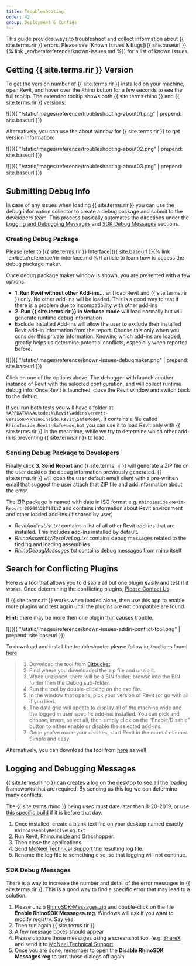```yaml
---
title: Troubleshooting
order: 42
group: Deployment & Configs
---
```


This guide provides ways to troubleshoot and collect information about {{ site.terms.rir }} errors. Please see [Known Issues & Bugs]({{ site.baseurl }}{% link _en/beta/reference/known-issues.md %}) for a list of known issues.

## Getting {{ site.terms.rir }} Version

To get the version number of {{ site.terms.rir }} installed on your machine, open Revit, and hover over the Rhino button for a few seconds to see the full tooltip. The extended tooltip shows both {{ site.terms.rhino }} and {{ site.terms.rir }} versions:

![]({{ "/static/images/reference/troubleshooting-about01.png" | prepend: site.baseurl }})

Alternatively, you can use the about window for {{ site.terms.rir }} to get version information:

![]({{ "/static/images/reference/troubleshooting-about02.png" | prepend: site.baseurl }})

![]({{ "/static/images/reference/troubleshooting-about03.png" | prepend: site.baseurl }})


## Submitting Debug Info

In case of any issues when loading {{ site.terms.rir }} you can use the debug information collector to create a debug package and submit to the developers team. This process basically automates the directions under the [Logging and Debugging Messages](#logging-and-debugging-messages) and [SDK Debug Messages](#sdk-debug-messages) sections.


### Creating Debug Package

Please refer to [{{ site.terms.rir }} Interface]({{ site.baseurl }}{% link _en/beta/reference/rir-interface.md %}) article to learn how to access the debug package maker.

Once debug package maker window is shown, you are presented with a few options:

- **1. Run Revit without other Add-ins...** will load Revit and {{ site.terms.rir }} only. No other add-ins will be loaded. This is a good way to test if there is a problem due to incompatibility with other add-ins
- **2. Run {{ site.terms.rir }} in Verbose mode** will load normally but will generate runtime debug information
- Exclude Installed Add-ins will allow the user to exclude their installed Revit add-in information from the report. Choose this only when you consider this private information. Knowing which add-ins are loaded, greatly helps us determine potential conflicts, especially when reported before.

![]({{ "/static/images/reference/known-issues-debugmaker.png" | prepend: site.baseurl }})

Click on one of the options above. The debugger with launch another instance of Revit with the selected configuration, and will collect runtime debug info. Once Revit is launched, close the Revit window and switch back to the debug.

If you run both tests you will have a folder at `%APPDATA%\Autodesk\Revit\Addins\<revit-version>\RhinoInside.Revit\SafeMode\`. It contains a file called `RhinoInside.Revit-SafeMode.bat` you can use it to load Revit only with {{ site.terms.rir }} in the meantime, while we try to determine which other add-in is preventing {{ site.terms.rir }} to load.

### Sending Debug Package to Developers

Finally click **3. Send Report** and {{ site.terms.rir }} will generate a ZIP file on the user desktop the debug information previously generated. {{ site.terms.rir }} will open the user default email client with a pre-written email that suggest the user attach that ZIP file and add information about the error.

The ZIP package is named with date in ISO format e.g. `RhinoInside-Revit-Report-20200128T1911Z` and contains information about Revit environment and other loaded add-ins (if shared by user)

- *RevitAddinsList.txt* contains a list of all other Revit add-ins that are installed. This includes add-ins installed by default.
- *RhinoAssemblyResolveLog.txt* contains debug messages related to the finding and loading assemblies
- *RhinoDebugMessages.txt* contains debug messages from rhino itself


## Search for Conflicting Plugins

Here is a tool that allows you to disable all but one plugin easily and test if it works. Once determining the conflicting plugins, [Please Contact Us](https://www.rhino3d.com/support)

If {{ site.terms.rir }} works when loaded alone, then use this app to enable more plugins and test again until the plugins are not compatible are found. 

**Hint:** there may be more then one plugin that causes trouble.

![]({{ "/static/images/reference/known-issues-addin-conflict-tool.png" | prepend: site.baseurl }})

To download and install the troubleshooter please follow instructions found [here](http://revitaddons.blogspot.com/2016/11/free-and-open-source-add-in-manager.html)

> 1. Download the tool from [Bitbucket](https://bitbucket.org/BoostYourBIM/stantecaddinmanager/downloads).
> 2. Find where you downloaded the zip file and unzip it.
> 3. When unzipped, there will be a BIN folder; browse into the BIN folder then the Debug sub-folder.
> 4. Run the tool by double-clicking on the exe file.
> 5. In the window that opens, pick your version of Revit (or go with all if you like).
> 6. The data grid will update to display all of the machine wide and the logged in user specific add-ins installed. You can pick and choose, invert, select all, then simply click on the “Enable/Disable” button to either enable or disable the selected add-ins.
> 7. Once you’ve made your choices, start Revit in the normal manner. Simple and easy.

Alternatively, you can download the tool from [here](https://bitbucket.org/BoostYourBIM/stantecaddinmanager/raw/03365f38188029436251f88f88dfa26db22bf8aa/AddInManager/bin/Debug/AddInManager.exe) as well

## Logging and Debugging Messages

{{ site.terms.rhino }} can creates a log on the desktop to see all the loading frameworks that are required. By sending us this log we can determine many conflicts.

The {{ site.terms.rhino }} being used must date later then 8-20-2019, or use [this specific build](http://files.mcneel.com/dujour/exe/20190814/rhino_en-us_7.0.19226.11575.exe) if it is before that day.

1. Once installed, create a blank text file on your desktop named exactly  `RhinoAssemblyResolveLog.txt` 
2. Run Revit, Rhino.inside and Grasshopper.  
3. Then close the applications
4. Send [McNeel Technical Support](https://www.rhino3d.com/support) the resulting log file.
5. Rename the log file to something else, so that logging will not continue.

### SDK Debug Messages

There is a way to increase the number and detail of the error messages in {{ site.terms.rir }}. This is a good way to find a specific error that may lead to a solution.

1. Please unzip [RhinoSDK-Messages.zip](https://aws1.discourse-cdn.com/mcneel/uploads/default/original/3X/6/3/6348e99914b9e66417720df74f4cc35ba3e31c6f.zip) and double-click on the file **Enable RhinoSDK Messages.reg**. Windows will ask if you want to modify registry. Say yes
2. Then run again {{ site.terms.rir }}
3. A few message boxes should appear
4. Please capture those messages using a screenshot tool (e.g. [ShareX](https://getsharex.com/) and send it to [McNeel Technical Support](https://www.rhino3d.com/support)
5. Once you are done, remember to open the **Disable RhinoSDK Messages.reg** to turn those dialogs off again

